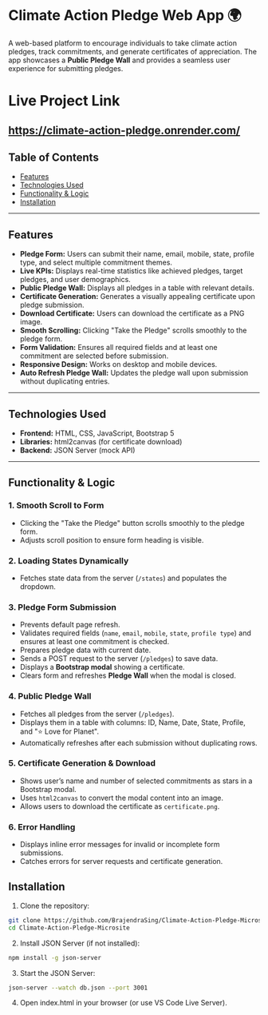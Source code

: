 # Climate Action Pledge Web App 🌍

A web-based platform to encourage individuals to take climate action pledges, track commitments, and generate certificates of appreciation. The app showcases a **Public Pledge Wall** and provides a seamless user experience for submitting pledges.

# Live Project Link
https://climate-action-pledge.onrender.com/
---

## Table of Contents
- [Features](#features)
- [Technologies Used](#technologies-used)
- [Functionality & Logic](#functionality--logic)
- [Installation](#installation)

---

## Features

- **Pledge Form:** Users can submit their name, email, mobile, state, profile type, and select multiple commitment themes.
- **Live KPIs:** Displays real-time statistics like achieved pledges, target pledges, and user demographics.
- **Public Pledge Wall:** Displays all pledges in a table with relevant details.
- **Certificate Generation:** Generates a visually appealing certificate upon pledge submission.
- **Download Certificate:** Users can download the certificate as a PNG image.
- **Smooth Scrolling:** Clicking "Take the Pledge" scrolls smoothly to the pledge form.
- **Form Validation:** Ensures all required fields and at least one commitment are selected before submission.
- **Responsive Design:** Works on desktop and mobile devices.
- **Auto Refresh Pledge Wall:** Updates the pledge wall upon submission without duplicating entries.

---

## Technologies Used

- **Frontend:** HTML, CSS, JavaScript, Bootstrap 5
- **Libraries:** html2canvas (for certificate download)
- **Backend:** JSON Server (mock API)

---

## Functionality & Logic

### 1. Smooth Scroll to Form
- Clicking the "Take the Pledge" button scrolls smoothly to the pledge form.
- Adjusts scroll position to ensure form heading is visible.

### 2. Loading States Dynamically
- Fetches state data from the server (`/states`) and populates the dropdown.

### 3. Pledge Form Submission
- Prevents default page refresh.
- Validates required fields (`name`, `email`, `mobile`, `state`, `profile type`) and ensures at least one commitment is checked.
- Prepares pledge data with current date.
- Sends a POST request to the server (`/pledges`) to save data.
- Displays a **Bootstrap modal** showing a certificate.
- Clears form and refreshes **Pledge Wall** when the modal is closed.

### 4. Public Pledge Wall
- Fetches all pledges from the server (`/pledges`).
- Displays them in a table with columns: ID, Name, Date, State, Profile, and "⭐ Love for Planet".
- Automatically refreshes after each submission without duplicating rows.

### 5. Certificate Generation & Download
- Shows user’s name and number of selected commitments as stars in a Bootstrap modal.
- Uses `html2canvas` to convert the modal content into an image.
- Allows users to download the certificate as `certificate.png`.

### 6. Error Handling
- Displays inline error messages for invalid or incomplete form submissions.
- Catches errors for server requests and certificate generation.

## Installation

1. Clone the repository:

```bash
git clone https://github.com/BrajendraSing/Climate-Action-Pledge-Microsite
cd Climate-Action-Pledge-Microsite
```

2. Install JSON Server (if not installed):
```bash
npm install -g json-server
```
3. Start the JSON Server:
```bash
json-server --watch db.json --port 3001
```
4. Open index.html in your browser (or use VS Code Live Server).


